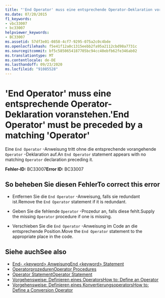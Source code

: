 ```yaml
---
title: "'End Operator' muss eine entsprechende Operator-Deklaration voranstehen."
ms.date: 07/20/2015
f1_keywords:
- vbc33007
- bc33007
helpviewer_keywords:
- BC33007
ms.assetid: 57df3e01-0858-4cf7-9295-075a2c0c4bde
ms.openlocfilehash: f5e41f12a8c1315eebb2fa95a2112cbd98a7731c
ms.sourcegitcommit: bf5c5850654187705bc94cc40ebfb62fe346ab02
ms.translationtype: MT
ms.contentlocale: de-DE
ms.lasthandoff: 09/23/2020
ms.locfileid: "91085528"
---
```

# <a name="end-operator-must-be-preceded-by-a-matching-operator"></a><span data-ttu-id="ad17c-102">'End Operator' muss eine entsprechende Operator-Deklaration voranstehen.</span><span class="sxs-lookup"><span data-stu-id="ad17c-102">'End Operator' must be preceded by a matching 'Operator'</span></span>

<span data-ttu-id="ad17c-103">Eine `End Operator` -Anweisung tritt ohne die entsprechende vorangehende `Operator` -Deklaration auf.</span><span class="sxs-lookup"><span data-stu-id="ad17c-103">An `End Operator` statement appears with no matching `Operator` declaration preceding it.</span></span>  
  
 <span data-ttu-id="ad17c-104">**Fehler-ID:** BC33007</span><span class="sxs-lookup"><span data-stu-id="ad17c-104">**Error ID:** BC33007</span></span>  
  
## <a name="to-correct-this-error"></a><span data-ttu-id="ad17c-105">So beheben Sie diesen Fehler</span><span class="sxs-lookup"><span data-stu-id="ad17c-105">To correct this error</span></span>  
  
- <span data-ttu-id="ad17c-106">Entfernen Sie die `End Operator` -Anweisung, falls sie redundant ist.</span><span class="sxs-lookup"><span data-stu-id="ad17c-106">Remove the `End Operator` statement if it is redundant.</span></span>  
  
- <span data-ttu-id="ad17c-107">Geben Sie die fehlende `Operator` -Prozedur an, falls diese fehlt.</span><span class="sxs-lookup"><span data-stu-id="ad17c-107">Supply the missing `Operator` procedure if one is missing.</span></span>  
  
- <span data-ttu-id="ad17c-108">Verschieben Sie die `End Operator` -Anweisung im Code an die entsprechende Position.</span><span class="sxs-lookup"><span data-stu-id="ad17c-108">Move the `End Operator` statement to the appropriate place in the code.</span></span>  
  
## <a name="see-also"></a><span data-ttu-id="ad17c-109">Siehe auch</span><span class="sxs-lookup"><span data-stu-id="ad17c-109">See also</span></span>

- [<span data-ttu-id="ad17c-110">End- \<keyword> Anweisung</span><span class="sxs-lookup"><span data-stu-id="ad17c-110">End \<keyword> Statement</span></span>](../language-reference/statements/end-keyword-statement.md)
- [<span data-ttu-id="ad17c-111">Operatorprozeduren</span><span class="sxs-lookup"><span data-stu-id="ad17c-111">Operator Procedures</span></span>](../programming-guide/language-features/procedures/operator-procedures.md)
- [<span data-ttu-id="ad17c-112">Operator Statement</span><span class="sxs-lookup"><span data-stu-id="ad17c-112">Operator Statement</span></span>](../language-reference/statements/operator-statement.md)
- [<span data-ttu-id="ad17c-113">Vorgehensweise: Definieren eines Operators</span><span class="sxs-lookup"><span data-stu-id="ad17c-113">How to: Define an Operator</span></span>](../programming-guide/language-features/procedures/how-to-define-an-operator.md)
- [<span data-ttu-id="ad17c-114">Vorgehensweise: Definieren eines Konvertierungsoperators</span><span class="sxs-lookup"><span data-stu-id="ad17c-114">How to: Define a Conversion Operator</span></span>](../programming-guide/language-features/procedures/how-to-define-a-conversion-operator.md)

